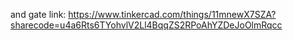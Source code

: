 and gate link: https://www.tinkercad.com/things/11mnewX7SZA?sharecode=u4a6Rts6TYohvlV2Ll4BqqZS2RPoAhYZDeJoOlmRqcc
